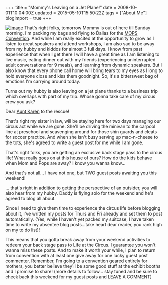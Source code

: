 +++
title = "Mommy's Leaving on a Jet Plane!"
date = 2008-10-01T10:04:00Z
updated = 2015-05-10T15:50:22Z
tags = ["About Me"]
blogimport = true 
+++

[![image](https://latc.s3.amazonaws.com/wp-content/uploads/2008/10/image-thumb.png)](https://latc.s3.amazonaws.com/wp-content/uploads/2008/10/image.png) That's right folks, tomorrow Mommy is out of here till Sunday morning.  I'm packing my bags and flying to Dallas for the [MOPS Convention](http://digbro.com/entry/index.cfm?user_id=4534&amp;l=0&amp;r=0&amp;c_id=&amp;getFl=1&amp;fl_id=1).  And while I am really excited at the opportunity to grow as I listen to great speakers and attend workshops, I am also sad to be away from my hubby and kiddos for almost 3 full days.  I know from past experience that when I get there I will have a great time as I am listening to live music, eating dinner out with my friends (experiencing uninterrupted adult conversations for 9 meals), and learning from dynamic speakers.  But I also know that every phone call home will bring tears to my eyes as I long to hold everyone close and kiss them goodnight.  So, it's a bittersweet bag of emotions I'm carrying around today.  

Turns out my hubby is also leaving on a jet plane thanks to a business trip which overlaps with part of my trip.  Whose gonna take care of my circus crew you ask?

Dear [Aunt Karen](http://anotherstelladay.blogspot.com/) to the rescue!

That's right my sister in law, will be staying here for two days managing our circus act while we are gone.  She'll be driving the minivan to the carpool line at preschool and scavenging around for those shin guards and cleats for soccer practice.  And when she isn't busy serving up mac-n-cheese to the tots, she's agreed to write a guest post for me while I am gone.

That's right folks, you are getting an exclusive back stage pass to the circus life!  What really goes on at this house of ours?  How do the kids behave when Mom and Pops are away?  I know you wanna know...  

And that's not all... I have not one, but TWO guest posts awaiting you this weekend!

... that's right in addition to getting the perspective of an outsider, you will also hear from my hubby.   Daddy is flying solo for the weekend and he's agreed to blog all about.    

Since I need to give them time to experience the circus life before blogging about it, I've written my posts for Thurs and Fri already and set them to post automatically.  (Yes, while I haven't yet packed my suitcase, I have taken time to write my absentee blog posts...take heart dear reader, you rank high on my to do list)!   

This means that you gotta break away from your weekend activities to redeem your back stage pass to Life at the Circus.  I guarantee you won't wanna miss these posts.  And to make it worth your while, I plan to return from convention with at least one give away for one lucky guest post commenter.  Remember, I'm going to a convention geared entirely for mothers, you better believe they'll be some good stuff at the exhibit booths and I promise to share!  (more details to follow... stay tuned and be sure to check back this weekend for my guest posts and LEAVE A COMMENT)  
